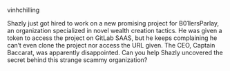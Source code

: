 vinhchilling

Shazly just got hired to work on a new promising project for B01lersParlay, an organization specialized in novel wealth creation tactics. He was given a token to access the project on GitLab SAAS, but he keeps complaining he can’t even clone the project nor access the URL given. The CEO, Captain Baccarat, was apparently disappointed. Can you help Shazly uncovered the secret behind this strange scammy organization?
